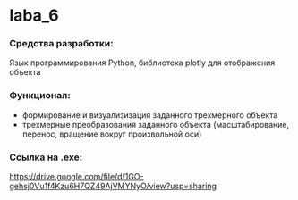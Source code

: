 # laba_6
### Средства разработки:
Язык программирования Python, библиотека plotly для отображения объекта
### Функционал:
* формирование и визуализизация заданного трехмерного объекта
* трехмерные преобразования заданного объекта (масштабирование, перенос, вращение вокруг произвольной оси)
### Ссылка на .exe:
https://drive.google.com/file/d/1GO-gehsj0Vu1f4Kzu6H7QZ49AjVMYNyO/view?usp=sharing
